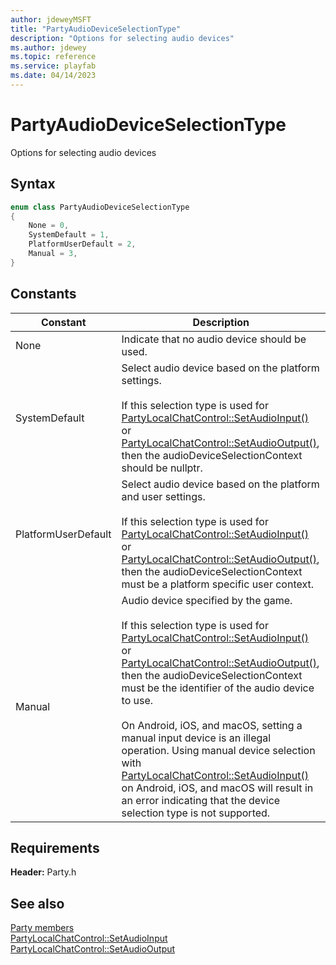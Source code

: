 ```yaml
---
author: jdeweyMSFT
title: "PartyAudioDeviceSelectionType"
description: "Options for selecting audio devices"
ms.author: jdewey
ms.topic: reference
ms.service: playfab
ms.date: 04/14/2023
---
```


# PartyAudioDeviceSelectionType  

Options for selecting audio devices    

## Syntax  
  
```cpp
enum class PartyAudioDeviceSelectionType    
{  
    None = 0,  
    SystemDefault = 1,  
    PlatformUserDefault = 2,  
    Manual = 3,  
}  
```  
  
## Constants  
  
| Constant | Description |
| --- | --- |
| None | Indicate that no audio device should be used. |  
| SystemDefault | Select audio device based on the platform settings.<br/><br/> If this selection type is used for [PartyLocalChatControl::SetAudioInput()](../classes/PartyLocalChatControl/methods/partylocalchatcontrol_setaudioinput.md) or [PartyLocalChatControl::SetAudioOutput()](../classes/PartyLocalChatControl/methods/partylocalchatcontrol_setaudiooutput.md), then the audioDeviceSelectionContext should be nullptr. |  
| PlatformUserDefault | Select audio device based on the platform and user settings.<br/><br/> If this selection type is used for [PartyLocalChatControl::SetAudioInput()](../classes/PartyLocalChatControl/methods/partylocalchatcontrol_setaudioinput.md) or [PartyLocalChatControl::SetAudioOutput()](../classes/PartyLocalChatControl/methods/partylocalchatcontrol_setaudiooutput.md), then the audioDeviceSelectionContext must be a platform specific user context. |  
| Manual | Audio device specified by the game.<br/><br/> If this selection type is used for [PartyLocalChatControl::SetAudioInput()](../classes/PartyLocalChatControl/methods/partylocalchatcontrol_setaudioinput.md) or [PartyLocalChatControl::SetAudioOutput()](../classes/PartyLocalChatControl/methods/partylocalchatcontrol_setaudiooutput.md), then the audioDeviceSelectionContext must be the identifier of the audio device to use. <br /><br /> On Android, iOS, and macOS, setting a manual input device is an illegal operation. Using manual device selection with [PartyLocalChatControl::SetAudioInput()](../classes/PartyLocalChatControl/methods/partylocalchatcontrol_setaudioinput.md) on Android, iOS, and macOS will result in an error indicating that the device selection type is not supported. |  
  
  
## Requirements  
  
**Header:** Party.h
  
## See also  
[Party members](../party_members.md)  
[PartyLocalChatControl::SetAudioInput](../classes/PartyLocalChatControl/methods/partylocalchatcontrol_setaudioinput.md)  
[PartyLocalChatControl::SetAudioOutput](../classes/PartyLocalChatControl/methods/partylocalchatcontrol_setaudiooutput.md)
  
  

